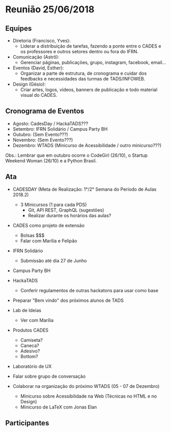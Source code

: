 # Reunião 25/06/2018

## Equipes

* Diretoria (Francisco, Yves):
  * Liderar a distribuição de tarefas, fazendo a ponte entre o CADES e os professores e outros setores dentro ou fora do IFRN.
* Comunicação (Astrô):
  * Gerenciar páginas, publicações, grupo, instagram, facebook, email...
* Eventos (David, Esther):
  * Organizar a parte de estrutura, de cronograma e cuidar dos feedbacks e necessidades das turmas de TADS/INFOWEB.
* Design (Gésio):
  * Criar artes, logos, vídeos, banners de publicação e todo material visual do CADES.

## Cronograma de Eventos
  * Agosto: CadesDay / HackaTADS???
  * Setembro: IFRN Solidário / Campus Party BH
  * Outubro: (Sem Evento???)
  * Novembro: (Sem Evento???)
  * Dezembro: WTADS (Minicurso de Acessibilidade / outro minicurso???)

  Obs.: Lembrar que em outubro ocorre o CodeGirl (26/10), o Startup Weekend Woman (26/10) e a Python Brasil.

## Ata

* CADESDAY (Meta de Realização: 1°/2° Semana do Período de Aulas 2018.2)
  * 3 Minicursos (1 para cada PDS)
    * Git, API REST, GraphQL (sugestões)
    * Realizar durante os horários das aulas?

* CADES como projeto de extensão
  * Bolsas $$$
  * Falar com Marília e Felipão

* IFRN Solidário
  * Submissão até dia 27 de Junho

* Campus Party BH

* HackaTADS
  * Conferir regulamentos de outras hackatons para usar como base

* Preparar "Bem vindo" dos próximos alunos de TADS

* Lab de Ideias
  * Ver com Marília

* Produtos CADES
  * Camiseta?
  * Caneca?
  * Adesivo?
  * Bottom?

* Laboratório de UX

* Falar sobre grupo de conversação

* Colaborar na organização do próximo WTADS (05 - 07 de Dezembro)
  * Minicurso sobre Acessibilidade na Web (Técnicas no HTML e no Design)
  * Minicurso de LaTeX com Jonas Elan

## Participantes
